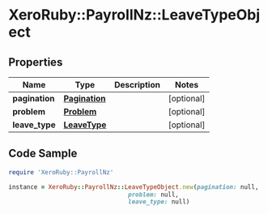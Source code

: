 # XeroRuby::PayrollNz::LeaveTypeObject

## Properties

Name | Type | Description | Notes
------------ | ------------- | ------------- | -------------
**pagination** | [**Pagination**](Pagination.md) |  | [optional] 
**problem** | [**Problem**](Problem.md) |  | [optional] 
**leave_type** | [**LeaveType**](LeaveType.md) |  | [optional] 

## Code Sample

```ruby
require 'XeroRuby::PayrollNz'

instance = XeroRuby::PayrollNz::LeaveTypeObject.new(pagination: null,
                                 problem: null,
                                 leave_type: null)
```


